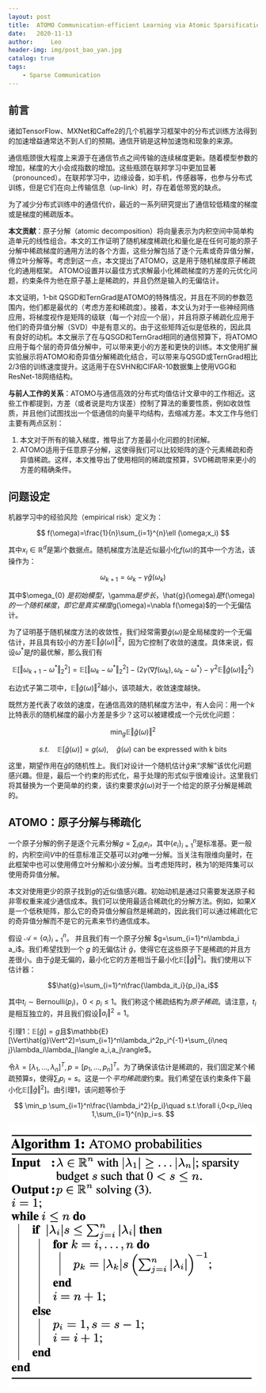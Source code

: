 ```yaml
---
layout: post
title:  ATOMO Communication-efficient Learning via Atomic Sparsification
date:   2020-11-13
author:     Leo
header-img: img/post_bao_yan.jpg
catalog: true
tags:
    - Sparse Communication
---
```

<head>
<link
rel="stylesheet"
href="https://cdn.jsdelivr.net/npm/katex/dist/katex.min.css"
/>
<script
src="https://cdn.jsdelivr.net/combine/npm/katex/dist/katex.min.js,npm/katex/dist/contrib/mathtex-script-type.min.js,npm/katex/dist/contrib/auto-render.min.js"
defer="defer"
onload='renderMathInElement(document.body, { delimiters: [{ left: "$", right: "$", display: false }] })'
></script>
</head>

## 前言

 诸如TensorFlow、MXNet和Caffe2的几个机器学习框架中的分布式训练方法得到的加速增益通常达不到人们的预期。通信开销是这种加速饱和现象的来源。

 通信瓶颈很大程度上来源于在通信节点之间传输的连续梯度更新。随着模型参数的增加，梯度的大小会成指数的增加。这些瓶颈在联邦学习中更加显著（pronounced）。在联邦学习中，边缘设备，如手机，传感器等，也参与分布式训练，但是它们在向上传输信息（up-link）时，存在着低带宽的缺点。

为了减少分布式训练中的通信代价，最近的一系列研究提出了通信较低精度的梯度或是梯度的稀疏版本。

**本文贡献**：原子分解（atomic decomposition）将向量表示为内积空间中简单构造单元的线性组合。本文的工作证明了随机梯度稀疏化和量化是在任何可能的原子分解中稀疏梯度的通用方法的各个方面，这些分解包括了逐个元素或奇异值分解，傅立叶分解等。考虑到这一点，本文提出了ATOMO，这是用于随机梯度原子稀疏化的通用框架。 ATOMO设置并以最佳方式求解最小化稀疏梯度的方差的元优化问题，约束条件为他在原子基上是稀疏的，并且仍然是输入的无偏估计。

本文证明，1-bit QSGD和TernGrad是ATOMO的特殊情况，并且在不同的参数范围内，他们都是最优的（考虑方差和稀疏度）。接着，本文认为对于一些神经网络应用，将梯度视作是矩阵的级联（每一个对应一个层），并且将原子稀疏化应用于他们的奇异值分解（SVD）中是有意义的。由于这些矩阵近似是低秩的，因此具有良好的动机。本文展示了在与QSGD和TernGrad相同的通信预算下，将ATOMO应用于每个层的奇异值分解中，可以带来更小的方差和更快的训练。本文使用扩展实验展示将ATOMO和奇异值分解稀疏化结合，可以带来与QSGD或TernGrad相比2/3倍的训练速度提升。这适用于在SVHN和CIFAR-10数据集上使用VGG和ResNet-18网络结构。

**与前人工作的关系**：ATOMO与通信高效的分布式均值估计文章中的工作相近。这些工作都提到，方差（或者说是均方误差）控制了算法的重要性质，例如收敛性质，并且他们试图找出一个低通信的向量平均结构，去缩减方差。本文工作与他们主要有两点区别：

1. 本文对于所有的输入梯度，推导出了方差最小化问题的封闭解。
2. ATOMO适用于任意原子分解，这使得我们可以比较矩阵的逐个元素稀疏和奇异值稀疏。这样，本文推导出了使用相同的稀疏度预算，SVD稀疏带来更小的方差的精确条件。

## 问题设定

机器学习中的经验风险（empirical risk）定义为：

$$
f(\omega)=\frac{1}{n}\sum_{i=1}^{n}\ell (\omega;x_i)
$$

其中$x_i\in\mathbb{R}^d$是第$i$个数据点。随机梯度方法是近似最小化$f(\omega)$的其中一个方法，该操作为：

$$
\omega_{k+1}=\omega_{k}-\gamma \hat{g}(\omega_{k})
$$

其中$\omega_{0} $是初始模型，$\gamma$是步长，$\hat{g}(\omega)$是$f(\omega)$的一个随机梯度，即它是真实梯度$g(\omega)=\nabla f(\omega)$的一个无偏估计。

为了证明基于随机梯度方法的收敛性，我们经常需要$\hat{g}(\omega)$是全局梯度的一个无偏估计，并且具有较小的方差$\mathbb{E}\Vert\hat{g}(\omega)\Vert^2$，因为它控制了收敛的速度。具体来说，假设$\omega^*$是$f$的最优解，那么我们有

$$
\mathbb{E}[\Vert \omega_{k+1}-\omega^*\Vert_2^2]=\mathbb{E}[\Vert \omega_{k}-\omega^*\Vert_2^2]-(2\gamma\langle \nabla f(\omega_k),\omega_k-\omega^*\rangle-\gamma^2\mathbb{E}\Vert\hat{g}(\omega)\Vert_2^2)
$$

右边式子第二项中，$\mathbb{E}\Vert\hat{g}(\omega)\Vert^2$越小，该项越大，收敛速度越快。

既然方差代表了收敛的速度，在通信高效的随机梯度方法中，有人会问：用一个$k$比特表示的随机梯度的最小方差是多少？这可以被建模成一个元优化问题：

$$
\min_g \mathbb{E}\Vert\hat{g}(\omega)\Vert^2
$$

$$
s.t.\quad \mathbb{E}[\hat{g}(\omega)]=g(\omega), \quad \hat{g}(\omega) \text{ can be expressed with k bits}
$$

这里，期望作用在$\hat{g}$的随机性上。我们对设计一个随机估计$\hat{g}$来“求解”该优化问题感兴趣。但是，最后一个约束的形式化，易于处理的形式似乎很难设计。这里我们将其替换为一个更简单的约束，该约束要求$\hat{g}(\omega)$对于一个给定的原子分解是稀疏的。

## ATOMO：原子分解与稀疏化

一个原子分解的例子是逐个元素分解$g=\sum_i g_ie_i$，其中$\{e_i\}_{i=1}^n$是标准基。更一般的，内积空间$V$中的任意标准正交基可以对$g$唯一分解。当关注有限维向量时，在此框架中也可以使用傅立叶分解和小波分解。当考虑矩阵时，秩为1的矩阵集可以使用奇异值分解。

本文对使用更少的原子找到$g$的近似值感兴趣。初始动机是通过只需要发送原子和非零权重来减少通信成本。我们可以使用最适合稀疏化的分解方法。例如，如果$X$是一个低秩矩阵，那么它的奇异值分解自然是稀疏的，因此我们可以通过稀疏化它的奇异值分解而不是它的元素来节约通信成本。

假设 $\mathcal{A}=\{a_i\}_{i=1}^n$。
并且我们有一个原子分解 $g=\sum_{i=1}^n\lambda_i a_i$。我们希望找到一个 $g$ 的无偏估计 $\hat{g}$，使得它在这些原子下是稀疏的并且方差很小。由于$\hat{g}$是无偏的，最小化它的方差相当于最小化$\mathbb{E}[\Vert\hat{g}\Vert^2]$。我们使用以下估计器：

$$\hat{g}=\sum_{i=1}^n\frac{\lambda_it_i}{p_i}a_i$$

其中$t_i\sim \text{Bernoulli}(p_i)$，$0<p_i\leq 1$。我们称这个稀疏结构为*原子稀疏*。请注意，$t_i$是相互独立的，并且我们假设$\Vert a_i\Vert^2=1$。

引理1：$\mathbb{E}[\hat{g}]=g$且$\mathbb{E}[\Vert\hat{g}\Vert^2]=\sum_{i=1}^n\lambda_i^2p_i^{-1}+\sum_{i\neq j}\lambda_i\lambda_j\langle a_i,a_j\rangle$。

令$\lambda=[\lambda_1,...,\lambda_n]^T, p=[p_1,...,p_n]^T$。为了确保该估计是稀疏的，我们固定某个稀疏预算$s$，使得$\sum_i p_i=s$。这是一个*平均稀疏度*约束。我们希望在该约束条件下最小化$\mathbb{E}[\Vert\hat{g}\Vert^2]$。由引理1，该问题等价于

$$
\min_p \sum_{i=1}^n\frac{\lambda_i^2}{p_i}\quad s.t.\forall i,0<p_i\leq 1,\sum_{i=1}^{n}p_i=s.
$$

![img](https://github.com/derek1998/derek1998.github.io/blob/main/figures/ATOMO%20probabilities.png?raw=true)
